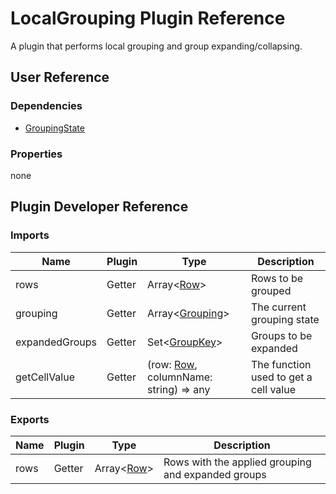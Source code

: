 # LocalGrouping Plugin Reference

A plugin that performs local grouping and group expanding/collapsing.

## User Reference

### Dependencies

- [GroupingState](grouping-state.md)

### Properties

none

## Plugin Developer Reference

### Imports

Name | Plugin | Type | Description
-----|--------|------|------------
rows | Getter | Array&lt;[Row](grid.md#row)&gt; | Rows to be grouped
grouping | Getter | Array&lt;[Grouping](grouping-state.md#grouping)&gt; | The current grouping state
expandedGroups | Getter | Set&lt;[GroupKey](grouping-state.md#group-key)&gt; | Groups to be expanded
getCellValue | Getter | (row: [Row](grid.md#row), columnName: string) => any | The function used to get a cell value

### Exports

Name | Plugin | Type | Description
-----|--------|------|------------
rows | Getter | Array&lt;[Row](grid.md#row)&gt; | Rows with the applied grouping and expanded groups
